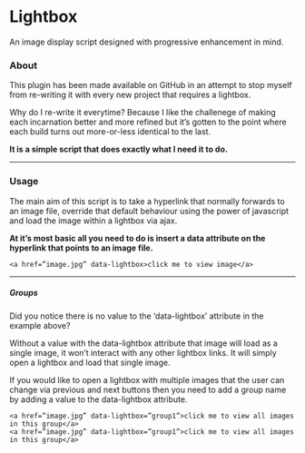 # Lightbox
An image display script designed with progressive enhancement in mind.

### About
This plugin has been made available on GitHub in an attempt to stop myself from re-writing it with every new project that requires a lightbox.

Why do I re-write it everytime? Because I like the challenege of making each incarnation better and more refined but it’s gotten to the point where each build turns out more-or-less identical to the last.

**It is a simple script that does exactly what I need it to do.**

***
### Usage
The main aim of this script is to take a hyperlink that normally forwards to an image file, override that default behaviour using the power of javascript and load the image within a lightbox via ajax.

**At it’s most basic all you need to do is insert a data attribute on the hyperlink that points to an image file.**

```
<a href=”image.jpg” data-lightbox>click me to view image</a>
```

***
##### Groups
Did you notice there is no value to the ‘data-lightbox’ attribute in the example above?

Without a value with the data-lightbox attribute that image will load as a single image, it won’t interact with any other lightbox links. It will simply open a lightbox and load that single image.

If you would like to open a lightbox with multiple images that the user can change via previous and next buttons then you need to add a group name by adding a value to the data-lightbox attribute.

```
<a href=”image.jpg” data-lightbox=”group1”>click me to view all images in this group</a>
<a href=”image.jpg” data-lightbox=”group1”>click me to view all images in this group</a>
```